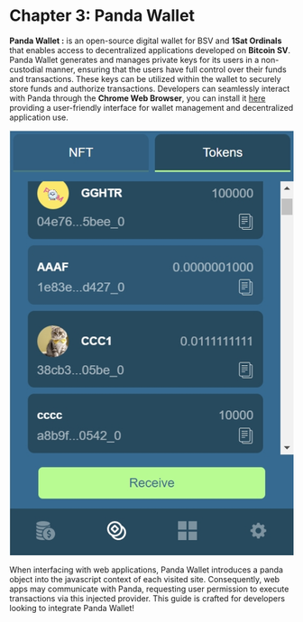 # Chapter 3: Panda Wallet

**Panda Wallet :** is an open-source digital wallet for BSV and **1Sat Ordinals** that enables access to decentralized applications developed on **Bitcoin SV**. 
Panda Wallet generates and manages private keys for its users in a non-custodial manner, ensuring that the users have full control over their funds and transactions. These keys can be utilized within the wallet to securely store funds and authorize transactions. Developers can seamlessly interact with Panda through the **Chrome Web Browser**, you can install it [here](https://chromewebstore.google.com/detail/panda-wallet/mlbnicldlpdimbjdcncnklfempedeipj) providing a user-friendly interface for wallet management and decentralized application use.

![Panda Wallet](https://github.com/sCrypt-Inc/image-hosting/blob/master/learn-scrypt-courses/course-04/6.jpg?raw=true)


When interfacing with web applications, Panda Wallet introduces a panda object into the javascript context of each visited site. Consequently, web apps may communicate with Panda, requesting user permission to execute transactions via this injected provider. This guide is crafted for developers looking to integrate Panda Wallet! 
